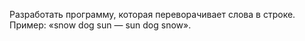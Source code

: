 Разработать программу, которая переворачивает слова в строке.
Пример: «snow dog sun — sun dog snow».